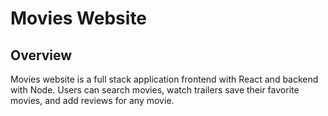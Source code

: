 # Movies Website
## Overview
Movies website is a full stack application frontend with React and backend with Node. Users can search movies, watch trailers save their favorite movies, and add reviews for any movie.

